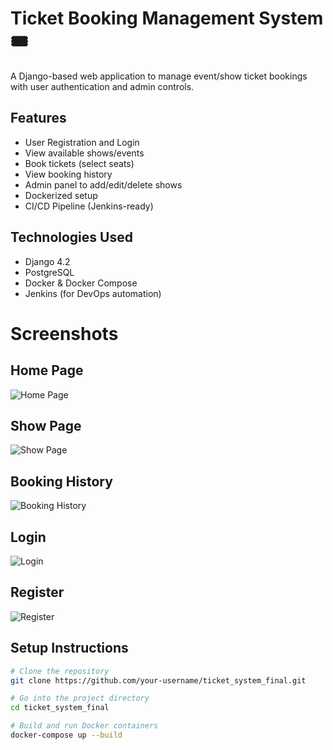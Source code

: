 # Ticket Booking Management System 🎟️

A Django-based web application to manage event/show ticket bookings with user authentication and admin controls.

## Features

- User Registration and Login
- View available shows/events
- Book tickets (select seats)
- View booking history
- Admin panel to add/edit/delete shows
- Dockerized setup
- CI/CD Pipeline (Jenkins-ready)

## Technologies Used

- Django 4.2
- PostgreSQL
- Docker & Docker Compose
- Jenkins (for DevOps automation)

# Screenshots

## Home Page
![Home Page](screenshots/home_page.png)

## Show Page
![Show Page](screenshots/show_page.png)

## Booking History
![Booking History](screenshots/booking_history.png)

## Login
![Login](screenshots/login.png)

## Register
![Register](screenshots/Register.png)

## Setup Instructions

```bash
# Clone the repository
git clone https://github.com/your-username/ticket_system_final.git

# Go into the project directory
cd ticket_system_final

# Build and run Docker containers
docker-compose up --build
